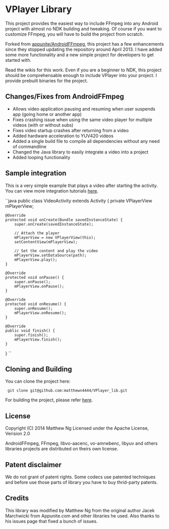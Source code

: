 # VPlayer Library
This project provides the easiest way to include FFmpeg into any Android project with almost no NDK building and tweaking.
Of course if you want to customize FFmpeg, you will have to build the project from scratch.

Forked from [appunite/AndroidFFmpeg](https://github.com/appunite/AndroidFFmpeg), this project has a few enhancements since
they stopped updating the repository around April 2013. I have added some more functionality and a new simple project for
developers to get started with.

Read the wikis for this work. Even if you are a beginner to NDK, this project should be comprehensable enough to include 
VPlayer into your project. I provide prebuilt binaries for the project.

## Changes/Fixes from AndroidFFmpeg

- Allows video application pausing and resuming when user suspends app (going home or another app)
- Fixes crashing issue when using the same video player for multiple videos (with or without subs)
- Fixes video startup crashes after returning from a video
- Added hardware acceleration to YUV420 videos
- Added a single build file to compile all dependencies without any need of commandline
- Changed the Java library to easily integrate a video into a project
- Added looping functionality

## Sample integration

This is a very simple example that plays a video after starting the activity.
You can view more integration tutorials [here](https://github.com/matthewn4444/VPlayer_lib/wiki/Integration-Tutorial).

``java
public class VideoActivity extends Activity {
    private VPlayerView mPlayerView;

    @Override
    protected void onCreate(Bundle savedInstanceState) {
        super.onCreate(savedInstanceState);

        // Attach the player
        mPlayerView = new VPlayerView(this);
        setContentView(mPlayerView);

        // Set the content and play the video
        mPlayerView.setDataSource(path);
        mPlayerView.play();
    }

    @Override
    protected void onPause() {
        super.onPause();
        mPlayerView.onPause();
    }

    @Override
    protected void onResume() {
        super.onResume();
        mPlayerView.onResume();
    }

    @Override
    public void finish() {
        super.finish();
        mPlayerView.finish();
    }
}
``

## Cloning and Building

You can clone the project here:

`` git clone git@github.com:matthewn4444/VPlayer_lib.git``

For building the project, please refer [here](https://github.com/matthewn4444/VPlayer_lib/wiki/Compiling-VPlayer).

## License
Copyright (C) 2014 Matthew Ng
Licensed under the Apache License, Verision 2.0

AndroidFFmpeg, FFmpeg, libvo-aacenc, vo-amrwbenc, libyuv and others libraries projects are distributed on theirs own license.

## Patent disclaimer
We do not grant of patent rights.
Some codecs use patented techniques and before use those parts of library you have to buy thrid-party patents.

## Credits
This library was modified by Matthew Ng from the original author Jacek Marchwicki 
from Appunite.com and other libraries he used. Also thanks to his issues page that
fixed a bunch of issues.
